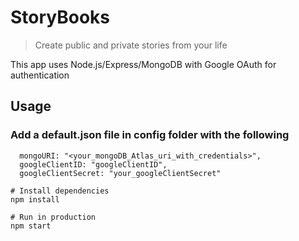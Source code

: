 # StoryBooks

> Create public and private stories from your life

This app uses Node.js/Express/MongoDB with Google OAuth for authentication

## Usage

### Add a default.json file in config folder with the following

```
  mongoURI: "<your_mongoDB_Atlas_uri_with_credentials>",
  googleClientID: "googleClientID",
  googleClientSecret: "your_googleClientSecret"
```

```
# Install dependencies
npm install

# Run in production
npm start
```
